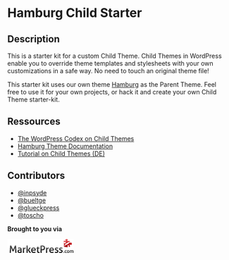 # Hamburg Child Starter

## Description
This is a starter kit for a custom Child Theme. Child Themes in WordPress enable you to override theme templates and stylesheets with your own customizations in a safe way. No need to touch an original theme file!


This starter kit uses our own theme [Hamburg](http://marketpress.com/product/hamburg/) as the Parent Theme. Feel free to use it for your own projects, or hack it and create your own Child Theme starter-kit.

## Ressources

* [The WordPress Codex on Child Themes](http://codex.wordpress.org/Child_Themes)
* [Hamburg Theme Documentation](http://marketpress.com/documentation/theme-hamburg/)
* [Tutorial on Child Themes (DE)](https://marketpress.de/?p=15176)

## Contributors

* [@inpsyde](https://github.com/inpsyde)
* [@bueltge](https://github.com/bueltge)
* [@glueckpress](https://github.com/glueckpress)
* [@toscho](https://github.com/toscho)

**Brought to you via**

[![MarketPress.com](/assets/img/mp-logo.png)](http://marketpress.com)